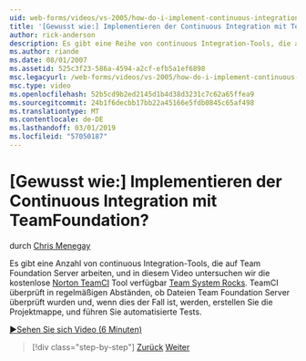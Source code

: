 ```yaml
---
uid: web-forms/videos/vs-2005/how-do-i-implement-continuous-integration-with-team-foundation
title: '[Gewusst wie:] Implementieren der Continuous Integration mit TeamFoundation? | Microsoft-Dokumentation'
author: rick-anderson
description: Es gibt eine Reihe von continuous Integration-Tools, die auf Team Foundation Server arbeiten, und in diesem Video untersuchen wir die kostenlose Norton TeamCI Tool verfügbare...
ms.author: riande
ms.date: 08/01/2007
ms.assetid: 525c3f23-586a-4594-a2cf-efb5a1ef6898
msc.legacyurl: /web-forms/videos/vs-2005/how-do-i-implement-continuous-integration-with-team-foundation
msc.type: video
ms.openlocfilehash: 52b5cd9b2ed2145d1b4d38d3231c7c62a65ffea9
ms.sourcegitcommit: 24b1f6decbb17bb22a45166e5fdb0845c65af498
ms.translationtype: MT
ms.contentlocale: de-DE
ms.lasthandoff: 03/01/2019
ms.locfileid: "57050187"
---
```

<a name="how-do-i-implement-continuous-integration-with-team-foundation"></a>[Gewusst wie:] Implementieren der Continuous Integration mit TeamFoundation?
====================
durch [Chris Menegay](https://twitter.com/CMenegay)

Es gibt eine Anzahl von continuous Integration-Tools, die auf Team Foundation Server arbeiten, und in diesem Video untersuchen wir die kostenlose [Norton TeamCI](http://teamsystemrocks.com/files/12/tools/entry1018.aspx) Tool verfügbar [Team System Rocks](http://teamsystemrocks.com/). TeamCI überprüft in regelmäßigen Abständen, ob Dateien Team Foundation Server überprüft wurden und, wenn dies der Fall ist, werden, erstellen Sie die Projektmappe, und führen Sie automatisierte Tests.

[&#9654;Sehen Sie sich Video (6 Minuten)](https://channel9.msdn.com/Blogs/ASP-NET-Site-Videos/how-do-i-implement-continuous-integration-with-team-foundation)

> [!div class="step-by-step"]
> [Zurück](how-do-i-discover-application-changes-prior-to-deployment.md)
> [Weiter](how-do-i-automate-testing-using-team-build.md)
